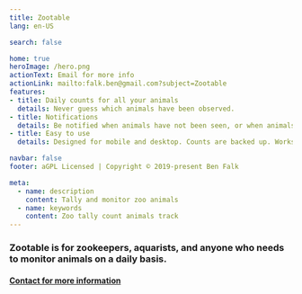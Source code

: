```yaml
---
title: Zootable
lang: en-US

search: false

home: true
heroImage: /hero.png
actionText: Email for more info
actionLink: mailto:falk.ben@gmail.com?subject=Zootable
features:
- title: Daily counts for all your animals
  details: Never guess which animals have been observed.
- title: Notifications
  details: Be notified when animals have not been seen, or when animals are marked missing.
- title: Easy to use
  details: Designed for mobile and desktop. Counts are backed up. Works with existing record systems.

navbar: false
footer: aGPL Licensed | Copyright © 2019-present Ben Falk

meta:
  - name: description
    content: Tally and monitor zoo animals
  - name: keywords
    content: Zoo tally count animals track
---
```


<div class="hero">
<h3>
Zootable is for zookeepers, aquarists, and anyone who needs to monitor animals on a daily basis.
</h3>
<a href="mailto:falk.ben@gmail.com?subject=Zootable">
<h4>
Contact for more information
</h4>
</a>
</div>
